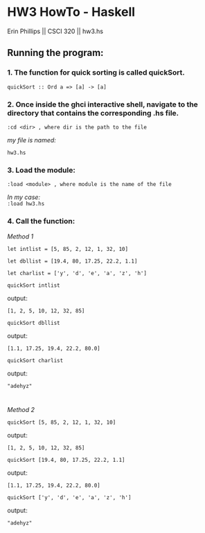 # HW3 HowTo - Haskell 
Erin Phillips || CSCI 320 || hw3.hs

## Running the program:

### 1. The function for quick sorting is called quickSort. 
    quickSort :: Ord a => [a] -> [a]

### 2. Once inside the ghci interactive shell, navigate to the directory that contains the corresponding .hs file. 
`:cd <dir> , where dir is the path to the file`

_my file is named:_ 

`hw3.hs`

### 3. Load the module:

`:load <module> , where module is the name of the file`

_In my case:_    
`:load hw3.hs`

### 4. Call the function:

_Method 1_

`let intlist = [5, 85, 2, 12, 1, 32, 10]`

`let dbllist = [19.4, 80, 17.25, 22.2, 1.1]`

`let charlist = ['y', 'd', 'e', 'a', 'z', 'h']`

`quickSort intlist`

output:

    [1, 2, 5, 10, 12, 32, 85]

`quickSort dbllist`

output: 

    [1.1, 17.25, 19.4, 22.2, 80.0]


`quickSort charlist`

output:

    "adehyz"

#
_Method 2_


`quickSort [5, 85, 2, 12, 1, 32, 10]`

output:

    [1, 2, 5, 10, 12, 32, 85]

`quickSort [19.4, 80, 17.25, 22.2, 1.1]`

output: 

    [1.1, 17.25, 19.4, 22.2, 80.0]

`quickSort ['y', 'd', 'e', 'a', 'z', 'h']`

output:

    "adehyz"

